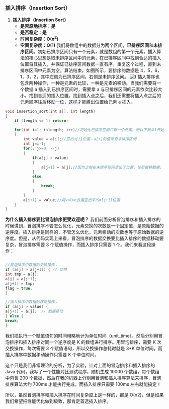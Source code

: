 ### 插入排序（Insertion Sort）
1. **插入排序（Insertion Sort）**
   * **是否原地排序：是**
   * **是否稳定：是**
   * **时间复杂度：O($n^2$)**
   * **空间复杂度：O(1)**
  我们将数组中的数据分为两个区间，**已排序区间**和**未排序区间**。初始已排序区间只有一个元素，就是数组的第一个元素。插入算法的核心思想是取未排序区间中的元素，在已排序区间中找到合适的插入位置将其插入，并保证已排序区间数据一直有序。重复这个过程，直到未排序区间中元素为空，算法结束。如图所示，要排序的数据是 4，5，6，1，3，2，其中左侧为已排序区间，右侧是未排序区间。
  ![t](https://static001.geekbang.org/resource/image/b6/e1/b60f61ec487358ac037bf2b6974d2de1.jpg)
  插入排序也包含两种操作，一种是元素的比较，一种是元素的移动。当我们需要将一个数据 a 插入到已排序区间时，需要拿 a 与已排序区间的元素依次比较大小，找到合适的插入位置。找到插入点之后，我们还需要将插入点之后的元素顺序往后移动一位，这样才能腾出位置给元素 a 插入。  
    
  ```c++
  void insertion_sort(int a[], int length)
  {
      if (length <= 1) return;

      for(int i=1; i<length; i++)//初始化已排序空间只有一个元素，所以下标从1开始
      {
          int value = a[i];//空出a[i]位置，a[i]的值来自未排序区间
          int j=i-1;
          for(; j>=0; --j)
          {
              if(a[j] > value)
              {
                  a[j+1] = a[j];//因为之前在未排序空间空出了位置，往后搬移数据，空出当前a[j+1]位置
              }
              else
              {
                  break;
              }
          }
          a[j+1] = value;//将value放置空出来的a[j+1]位置
      }
  }
  ```
    
**为什么插入排序要比冒泡排序更受欢迎呢？**
我们前面分析冒泡排序和插入排序的时候讲到，冒泡排序不管怎么优化，元素交换的次数是一个固定值，是原始数据的逆序度。插入排序是同样的，不管怎么优化，元素移动的次数也等于原始数据的逆序度。但是，从代码实现上来看，冒泡排序的数据交换要比插入排序的数据移动要复杂，冒泡排序需要 3 个赋值操作，而插入排序只需要 1 个。我们来看这段操作：
```c++

//冒泡排序中数据的交换操作：
if (a[j] > a[j+1]) { // 交换
int tmp = a[j];
a[j] = a[j+1];
a[j+1] = tmp;
flag = true;
}

//插入排序中数据的移动操作：
if (a[j] > value) {
a[j+1] = a[j];  // 数据移动
} else {
break;
}
```
我们把执行一个赋值语句的时间粗略地计为单位时间（unit_time），然后分别用冒泡排序和插入排序对同一个逆序度是 K 的数组进行排序。用冒泡排序，需要 K 次交换操作，每次需要 3 个赋值语句，所以交换操作总耗时就是 3*K 单位时间。而插入排序中数据移动操作只需要 K 个单位时间。  

这个只是我们非常理论的分析，为了实验，针对上面的冒泡排序和插入排序的 Java 代码，我写了一个性能对比测试程序，随机生成 10000 个数组，每个数组中包含 200 个数据，然后在我的机器上分别用冒泡和插入排序算法来排序，冒泡排序算法大约 700ms 才能执行完成，而插入排序只需要 100ms 左右就能搞定！  
    
所以，虽然冒泡排序和插入排序在时间复杂度上是一样的，都是 O(n2)，但是如果我们希望把性能优化做到极致，那肯定首选插入排序。
  
